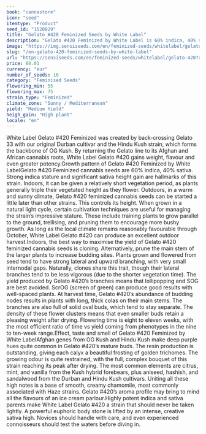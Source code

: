 ```yaml
---
book: "cannastore"
icon: "seed"
itemtype: "Product"
seed_id: "1520029"
title: "Gelato #420 Feminized Seeds by White Label"
description: "Gelato #420 Feminized by White Label is 60% indica, 40% sativa. It has Afghan, African and Cali parentage. The high is powerful, relaxing and creative."
image: "https://img.sensiseeds.com/en/feminized-seeds/whitelabel/gelato-420-image.png"
slug: "/en-gelato-420-feminized-seeds-by-white-label"
url: "https://sensiseeds.com/en/feminized-seeds/whitelabel/gelato-420?a_aid=cannastore"
price: 80.01
currency: "eur"
number_of_seeds: 10
category: "Feminised Seeds"
flowering_min: 55
flowering_max: 75
strain_type: "Feminized"
climate_zone: "Sunny / Mediterranean"
yield: "Medium Yield"
heigh_gain: "High plant"
locale: "en"
---
```

White Label Gelato #420 Feminized was created by back-crossing Gelato 33 with our original Durban cultivar and the Hindu Kush strain, which forms the backbone of OG Kush. By returning the Gelato line to its Afghan and African cannabis roots, White Label Gelato #420 gains weight, flavour and even greater potency.Growth pattern of Gelato #420 Feminized by White LabelGelato #420 Feminized cannabis seeds are 60% indica, 40% sativa. Strong indica stature and significant sativa height gain are hallmarks of this strain. Indoors, it can be given a relatively short vegetation period, as plants generally triple their vegetated height as they flower. Outdoors, in a warm and sunny climate, Gelato #420 feminized cannabis seeds can be started a little later than other strains. This controls its height. When grown in a natural light cycle, certain cultivation techniques are useful for managing the strain’s impressive stature. These include training plants to grow parallel to the ground, trellising, and pruning them to encourage more bushy growth. As long as the local climate remains reasonably favourable through October, White Label Gelato #420 can produce an excellent outdoor harvest.Indoors, the best way to maximise the yield of Gelato #420 feminized cannabis seeds is cloning. Alternatively, prune the main stem of the larger plants to increase budding sites. Plants grown and flowered from seed tend to have strong lateral and upward branching, with very small internodal gaps. Naturally, clones share this trait, though their lateral branches tend to be less vigorous (due to the shorter vegetation time). The yield produced by Gelato #420’s branches means that lollipopping and SOG are best avoided. ScrOG (screen of green) can produce good results with well-spaced plants. At harvest time, Gelato #420’s abundance of budding nodes results in plants with long, thick colas on their main stems. The branches are also full of solid oval buds, which tend to stay separate. The density of these flower clusters means that even smaller buds retain a pleasing weight after drying. Flowering time is eight to eleven weeks, with the most efficient ratio of time vs yield coming from phenotypes in the nine to ten-week range.Effect, taste and smell of Gelato #420 Feminized by White LabelAfghan genes from OG Kush and Hindu Kush make deep purple hues quite common in Gelato #420’s mature buds. The resin production is outstanding, giving each calyx a beautiful frosting of golden trichomes. The growing odour is quite restrained, with the full, complex bouquet of this strain reaching its peak after drying. The most common elements are citrus, mint, and vanilla from the Kush hybrid forebears, plus aniseed, hashish, and sandalwood from the Durban and Hindu Kush cultivars. Uniting all these high notes is a base of smooth, creamy chamomile, most commonly associated with Haze strains. Gelato #420’s aroma profile may bring to mind all the flavours of an ice cream parlour.Highly potent indica and sativa parents make White Label Gelato #420 a strain that should never be taken lightly. A powerful euphoric body stone is lifted by an intense, creative sativa high. Novices should handle with care, and even experienced connoisseurs should test the waters before diving in.
